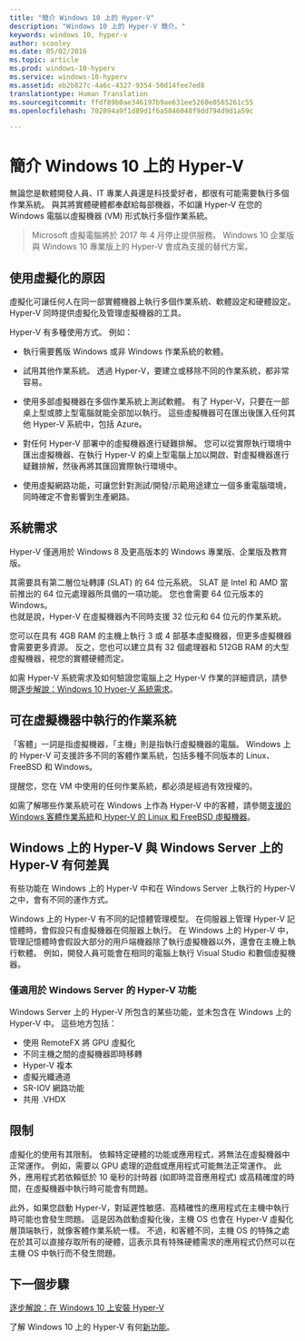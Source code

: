 ```yaml
---
title: "簡介 Windows 10 上的 Hyper-V"
description: "Windows 10 上的 Hyper-V 簡介。"
keywords: windows 10, hyper-v
author: scooley
ms.date: 05/02/2016
ms.topic: article
ms.prod: windows-10-hyperv
ms.service: windows-10-hyperv
ms.assetid: eb2b827c-4a6c-4327-9354-50d14fee7ed8
translationtype: Human Translation
ms.sourcegitcommit: ffdf89b0ae346197b9ae631ee5260e0565261c55
ms.openlocfilehash: 702894a9f1d89d1f6a5846048f9dd794d9d1a59c

---
```


# 簡介 Windows 10 上的 Hyper-V

無論您是軟體開發人員、IT 專業人員還是科技愛好者，都很有可能需要執行多個作業系統。  與其將實體硬體都奉獻給每部機器，不如讓 Hyper-V 在您的 Windows 電腦以虛擬機器 (VM) 形式執行多個作業系統。

> Microsoft 虛擬電腦將於 2017 年 4 月停止提供服務。 Windows 10 企業版與 Windows 10 專業版上的 Hyper-V 會成為支援的替代方案。  

## 使用虛擬化的原因
虛擬化可讓任何人在同一部實體機器上執行多個作業系統、軟體設定和硬體設定。  Hyper-V 同時提供虛擬化及管理虛擬機器的工具。

Hyper-V 有多種使用方式。 例如：

* 執行需要舊版 Windows 或非 Windows 作業系統的軟體。 

* 試用其他作業系統。 透過 Hyper-V，要建立或移除不同的作業系統，都非常容易。

* 使用多部虛擬機器在多個作業系統上測試軟體。 有了 Hyper-V，只要在一部桌上型或膝上型電腦就能全部加以執行。 這些虛擬機器可在匯出後匯入任何其他 Hyper-V 系統中，包括 Azure。

* 對任何 Hyper-V 部署中的虛擬機器進行疑難排解。 您可以從實際執行環境中匯出虛擬機器、在執行 Hyper-V 的桌上型電腦上加以開啟、對虛擬機器進行疑難排解，然後再將其匯回實際執行環境中。 

* 使用虛擬網路功能，可讓您針對測試/開發/示範用途建立一個多重電腦環境，同時確定不會影響到生產網路。

## 系統需求
Hyper-V 僅適用於 Windows 8 及更高版本的 Windows 專業版、企業版及教育版。

其需要具有第二層位址轉譯 (SLAT) 的 64 位元系統。 SLAT 是 Intel 和 AMD 當前推出的 64 位元處理器所具備的一項功能。  您也會需要 64 位元版本的 Windows。  
也就是說，Hyper-V 在虛擬機器內不同時支援 32 位元和 64 位元的作業系統。

您可以在具有 4GB RAM 的主機上執行 3 或 4 部基本虛擬機器，但更多虛擬機器會需要更多資源。 反之，您也可以建立具有 32 個處理器和 512GB RAM 的大型虛擬機器，視您的實體硬體而定。

如需 Hyper-V 系統需求及如何驗證您電腦上之 Hyper-V 作業的詳細資訊，請參閱[逐步解說：Windows 10 Hyoer-V 系統需求](..\quick_start\walkthrough_install.md)。


## 可在虛擬機器中執行的作業系統
「客體」一詞是指虛擬機器，「主機」則是指執行虛擬機器的電腦。 Windows 上的 Hyper-V 可支援許多不同的客體作業系統，包括多種不同版本的 Linux、FreeBSD 和 Windows。 

提醒您，您在 VM 中使用的任何作業系統，都必須是經過有效授權的。 

如需了解哪些作業系統可在 Windows 上作為 Hyper-V 中的客體，請參閱[支援的 Windows 客體作業系統](supported_guest_os.md)和[ Hyper-V 的 Linux 和 FreeBSD 虛擬機器](https://technet.microsoft.com/library/dn531030.aspx)。 


## Windows 上的 Hyper-V 與 Windows Server 上的 Hyper-V 有何差異
有些功能在 Windows 上的 Hyper-V 中和在 Windows Server 上執行的 Hyper-V 之中，會有不同的運作方式。 

Windows 上的 Hyper-V 有不同的記憶體管理模型。 在伺服器上管理 Hyper-V 記憶體時，會假設只有虛擬機器在伺服器上執行。 在 Windows 上的 Hyper-V 中，管理記憶體時會假設大部分的用戶端機器除了執行虛擬機器以外，還會在主機上執行軟體。 例如，開發人員可能會在相同的電腦上執行 Visual Studio 和數個虛擬機器。

### 僅適用於 Windows Server 的 Hyper-V 功能
Windows Server 上的 Hyper-V 所包含的某些功能，並未包含在 Windows 上的 Hyper-V 中。 這些地方包括：

* 使用 RemoteFX 將 GPU 虛擬化 
* 不同主機之間的虛擬機器即時移轉
* Hyper-V 複本
* 虛擬光纖通道
* SR-IOV 網路功能
* 共用 .VHDX

## 限制
虛擬化的使用有其限制。 依賴特定硬體的功能或應用程式，將無法在虛擬機器中正常運作。 例如，需要以 GPU 處理的遊戲或應用程式可能無法正常運作。 此外，應用程式若依賴低於 10 毫秒的計時器 (如即時混音應用程式) 或高精確度的時間，在虛擬機器中執行時可能會有問題。

此外，如果您啟動 Hyper-V，對延遲性敏感、高精確性的應用程式在主機中執行時可能也會發生問題。  這是因為啟動虛擬化後，主機 OS 也會在 Hyper-V 虛擬化層頂端執行，就像客體作業系統一樣。 不過，和客體不同，主機 OS 的特殊之處在於其可以直接存取所有的硬體，這表示具有特殊硬體需求的應用程式仍然可以在主機 OS 中執行而不發生問題。

## 下一個步驟
[逐步解說：在 Windows 10 上安裝 Hyper-V](..\quick_start\walkthrough_install.md) 

了解 Windows 10 上的 Hyper-V 有何[新功能](whats_new.md)。




<!--HONumber=Oct16_HO4-->


